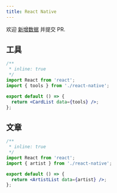 ```yaml
---
title: React Native
---
```


<Alert type="info">
  欢迎 <a href="https://github.com/youngjuning/youngjuning.github.io/edit/main/docs//awesome/react-native.js">新增数据</a> 并提交 PR.
</Alert>

## 工具

```jsx
/**
 * inline: true
 */
import React from 'react';
import { tools } from './react-native';

export default () => {
  return <CardList data={tools} />;
};
```

## 文章

```jsx
/**
 * inline: true
 */
import React from 'react';
import { artist } from './react-native';

export default () => {
  return <ArtistList data={artist} />;
};
```
